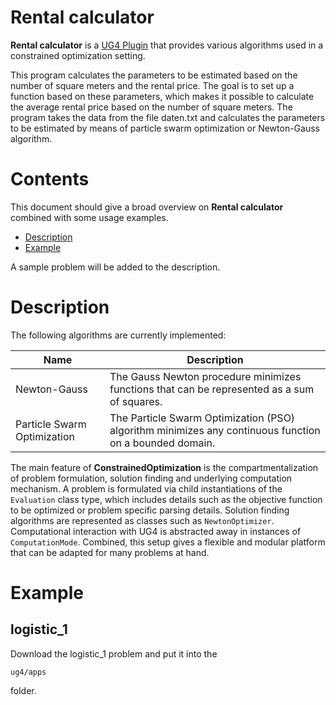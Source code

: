 # Rental calculator

**Rental calculator** is a [UG4 Plugin](https://github.com/UG4) that provides various algorithms
used in a constrained optimization setting.

This program calculates the parameters to be estimated based on the number of square meters and the rental price. The goal is to set up a function based on these parameters, which makes it possible to calculate the average rental price based on the number of square meters. 
The program takes the data from the file daten.txt and calculates the parameters to be estimated by means of particle swarm optimization or Newton-Gauss algorithm.

# Contents
This document should give a broad overview on **Rental calculator** combined with some usage examples.

* [Description](#description)
* [Example](#description)

A sample problem will be added to the description.

# Description
The following algorithms are currently implemented:

|Name|Description|
|---|---|
|Newton-Gauss|The Gauss Newton procedure minimizes functions that can be represented as a sum of squares.|
|Particle Swarm Optimization|The Particle Swarm Optimization (PSO) algorithm minimizes any continuous function on a bounded domain.|

The main feature of **ConstrainedOptimization** is the compartmentalization of problem formulation, solution finding and underlying computation mechanism.
A problem is formulated via child instantiations of the `Evaluation` class type, which includes details such as the objective function to be optimized or problem specific parsing details. 
Solution finding algorithms are represented as classes such as `NewtonOptimizer`. Computational interaction with UG4 is abstracted away in instances
of `ComputationMode`. Combined, this setup gives a flexible and modular platform that can be adapted for many problems at hand.

# Example

## logistic_1
Download the logistic_1 problem and put it into the 

    ug4/apps

folder.
